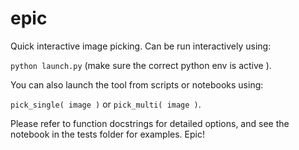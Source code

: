 # epic
Quick interactive image picking. Can be run interactively using:

`python launch.py` (make sure the correct python env is active ).

You can also launch the tool from scripts or notebooks using:

`pick_single( image )` or `pick_multi( image )`.

Please refer to function docstrings for detailed options, and see the notebook in the tests folder for examples. Epic!
